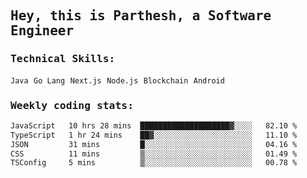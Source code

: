 <samp>
    <h2>Hey, this is Parthesh, a Software Engineer</h2>
    <h3>Technical Skills: </h3>
    <code>Java</code> <code>Go Lang</code> <code>Next.js</code> <code>Node.js</code> <code>Blockchain</code> <code>Android</code>
    <h3>Weekly coding stats:</h3>
<!--START_SECTION:waka-->

```txt
JavaScript   10 hrs 28 mins  ████████████████████▓░░░░   82.10 %
TypeScript   1 hr 24 mins    ██▓░░░░░░░░░░░░░░░░░░░░░░   11.10 %
JSON         31 mins         █░░░░░░░░░░░░░░░░░░░░░░░░   04.16 %
CSS          11 mins         ▒░░░░░░░░░░░░░░░░░░░░░░░░   01.49 %
TSConfig     5 mins          ▒░░░░░░░░░░░░░░░░░░░░░░░░   00.78 %
```

<!--END_SECTION:waka-->
</samp>
